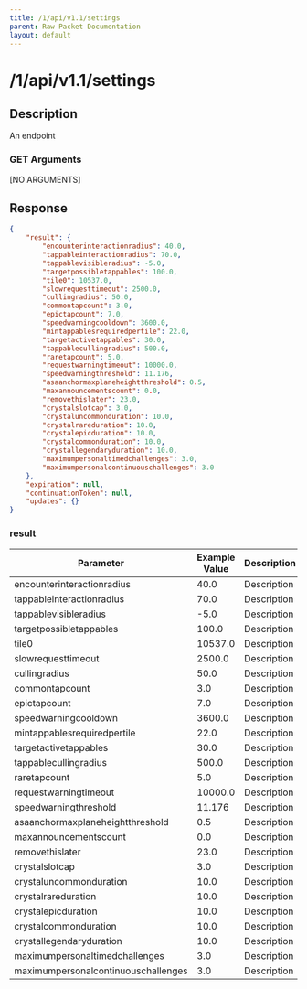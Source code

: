 ```yaml
---
title: /1/api/v1.1/settings
parent: Raw Packet Documentation
layout: default
---
```


# /1/api/v1.1/settings

## Description
An endpoint

### GET Arguments

[NO ARGUMENTS]


## Response
~~~json
{
    "result": {
        "encounterinteractionradius": 40.0,
        "tappableinteractionradius": 70.0,
        "tappablevisibleradius": -5.0,
        "targetpossibletappables": 100.0,
        "tile0": 10537.0,
        "slowrequesttimeout": 2500.0,
        "cullingradius": 50.0,
        "commontapcount": 3.0,
        "epictapcount": 7.0,
        "speedwarningcooldown": 3600.0,
        "mintappablesrequiredpertile": 22.0,
        "targetactivetappables": 30.0,
        "tappablecullingradius": 500.0,
        "raretapcount": 5.0,
        "requestwarningtimeout": 10000.0,
        "speedwarningthreshold": 11.176,
        "asaanchormaxplaneheightthreshold": 0.5,
        "maxannouncementscount": 0.0,
        "removethislater": 23.0,
        "crystalslotcap": 3.0,
        "crystaluncommonduration": 10.0,
        "crystalrareduration": 10.0,
        "crystalepicduration": 10.0,
        "crystalcommonduration": 10.0,
        "crystallegendaryduration": 10.0,
        "maximumpersonaltimedchallenges": 3.0,
        "maximumpersonalcontinuouschallenges": 3.0
    },
    "expiration": null,
    "continuationToken": null,
    "updates": {}
}
~~~

### result

| Parameter                           | Example Value | Description |
|-------------------------------------|---------------|-------------|
| encounterinteractionradius          | 40.0          | Description |
| tappableinteractionradius           | 70.0          | Description |
| tappablevisibleradius               | -5.0          | Description |
| targetpossibletappables             | 100.0         | Description |
| tile0                               | 10537.0       | Description |
| slowrequesttimeout                  | 2500.0        | Description |
| cullingradius                       | 50.0          | Description |
| commontapcount                      | 3.0           | Description |
| epictapcount                        | 7.0           | Description |
| speedwarningcooldown                | 3600.0        | Description |
| mintappablesrequiredpertile         | 22.0          | Description |
| targetactivetappables               | 30.0          | Description |
| tappablecullingradius               | 500.0         | Description |
| raretapcount                        | 5.0           | Description |
| requestwarningtimeout               | 10000.0       | Description |
| speedwarningthreshold               | 11.176        | Description |
| asaanchormaxplaneheightthreshold    | 0.5           | Description |
| maxannouncementscount               | 0.0           | Description |
| removethislater                     | 23.0          | Description |
| crystalslotcap                      | 3.0           | Description |
| crystaluncommonduration             | 10.0          | Description |
| crystalrareduration                 | 10.0          | Description |
| crystalepicduration                 | 10.0          | Description |
| crystalcommonduration               | 10.0          | Description |
| crystallegendaryduration            | 10.0          | Description |
| maximumpersonaltimedchallenges      | 3.0           | Description |
| maximumpersonalcontinuouschallenges | 3.0           | Description |
